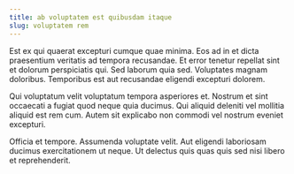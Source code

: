 ```yaml
---
title: ab voluptatem est quibusdam itaque
slug: voluptatem rem
---
```


Est ex qui quaerat excepturi cumque quae minima. Eos ad in et dicta praesentium veritatis ad tempora recusandae. Et error tenetur repellat sint et dolorum perspiciatis qui. Sed laborum quia sed. Voluptates magnam doloribus. Temporibus est aut recusandae eligendi excepturi dolorem.

Qui voluptatum velit voluptatum tempora asperiores et. Nostrum et sint occaecati a fugiat quod neque quia ducimus. Qui aliquid deleniti vel mollitia aliquid est rem cum. Autem sit explicabo non commodi vel nostrum eveniet excepturi.

Officia et tempore. Assumenda voluptate velit. Aut eligendi laboriosam ducimus exercitationem ut neque. Ut delectus quis quas quis sed nisi libero et reprehenderit.
